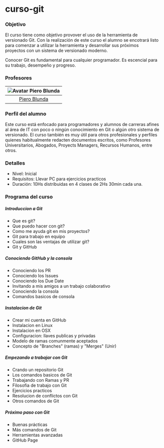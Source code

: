 # curso-git

### Objetivo

El curso tiene como objetivo provover el uso de la herramienta de versionado Git. Con la realización de este curso el alumno se encotrará listo para comenzar a utilizar la herramienta y desarrollar sus próximos proyectos con un sistema de versionado moderno.

Conocer Git es fundamental para cualquier programador. Es escencial para su trabajo, desempeño y progreso.

### Profesores

| ![Avatar Piero Blunda](https://avatars0.githubusercontent.com/u/5834891?v=3&s=460) |
|:--: |
|[Piero Blunda](https://pieroblunda.github.io/)|

### Perfil del alumno

Este curso está enfocado para programadores y alumnos de carreras afines al área de IT con poco o ningún conocimiento en Git o algún otro sistema de versionado. El curso también es muy útil para otros profesionales y perfiles quienes habitualmente redacten documentos escritos, como Profesores Universitarios, Abogados, Proyects Managers, Recursos Humanos, entre otros.

### Detalles

* Nivel: Inicial
* Requisitos: Llevar PC para ejercicios practicos
* Duración: 10Hs distribuidas en 4 clases de 2Hs 30min cada una.

### Programa del curso

##### Introduccion a Git
* Que es git?
* Que puedo hacer con git?
* Como me ayuda git en mis proyectos?
* Git para trabajo en equipo
* Cuales son las ventajas de utilizar git?
* Git y GitHub

##### Conociendo GitHub y la consola
* Conociendo los PR
* Conociendo los  Issues
* Conociendo los Due Date
* Invitando a mis amigos a un trabajo colaborativo
* Conociendo la consola
* Comandos basicos de consola

##### Instalacion de Git
* Crear mi cuenta en GitHub
* Instalacion en Linux
* Instalacion en OSX
* Configuracion: llaves publicas y privadas
* Modelo de ramas comunmente aceptados
* Concepto de "Branches" (ramas) y "Merges" (Unir)

##### Empezando a trabajar con Git
* Crando un repositorio Git
* Los comandos basicos de Git
* Trabajando con Ramas y PR
* Filosofia de trabajo con Git
* Ejercicios practicos
* Resolucion de conflictos con Git
* Otros comandos de Git

##### Próximo paso con Git

* Buenas prácticas
* Más comandos de Git
* Herramientas avanzadas
* GitHub Page
